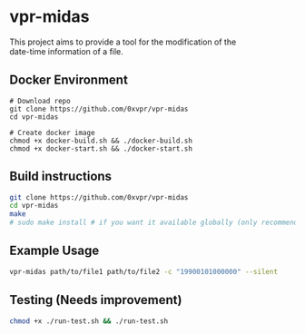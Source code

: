 # vpr-midas
This project aims to provide a tool for the modification of the  
date-time information of a file.

## Docker Environment
```
# Download repo
git clone https://github.com/0xvpr/vpr-midas
cd vpr-midas

# Create docker image
chmod +x docker-build.sh && ./docker-build.sh
chmod +x docker-start.sh && ./docker-start.sh
```

## Build instructions
```bash
git clone https://github.com/0xvpr/vpr-midas
cd vpr-midas
make
# sudo make install # if you want it available globally (only recommended for WSL/MSYS environments)
```

## Example Usage
```bash
vpr-midas path/to/file1 path/to/file2 -c "19900101000000" --silent
```

## Testing (Needs improvement)
```bash
chmod +x ./run-test.sh && ./run-test.sh
```
